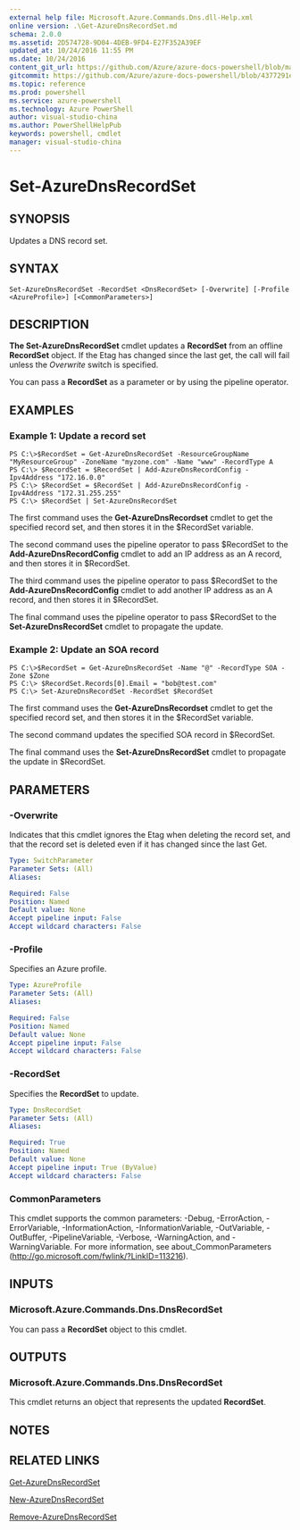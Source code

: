 ```yaml
---
external help file: Microsoft.Azure.Commands.Dns.dll-Help.xml
online version: .\Get-AzureDnsRecordSet.md
schema: 2.0.0
ms.assetid: 2D574728-9D04-4DEB-9FD4-E27F352A39EF
updated_at: 10/24/2016 11:55 PM
ms.date: 10/24/2016
content_git_url: https://github.com/Azure/azure-docs-powershell/blob/master/azureps-cmdlets-docs/ResourceManager/AzureRM.DNS/v0.9.8/Set-AzureDnsRecordSet.md
gitcommit: https://github.com/Azure/azure-docs-powershell/blob/4377291ee360e58e2c1c5d644155daf6a0279055/azureps-cmdlets-docs/ResourceManager/AzureRM.DNS/v0.9.8/Set-AzureDnsRecordSet.md
ms.topic: reference
ms.prod: powershell
ms.service: azure-powershell
ms.technology: Azure PowerShell
author: visual-studio-china
ms.author: PowerShellHelpPub
keywords: powershell, cmdlet
manager: visual-studio-china
---
```


# Set-AzureDnsRecordSet

## SYNOPSIS
Updates a DNS record set.

## SYNTAX

```
Set-AzureDnsRecordSet -RecordSet <DnsRecordSet> [-Overwrite] [-Profile <AzureProfile>] [<CommonParameters>]
```

## DESCRIPTION
**The Set-AzureDnsRecordSet** cmdlet updates a **RecordSet** from an offline **RecordSet** object.
If the Etag has changed since the last get, the call will fail unless the *Overwrite* switch is specified.

You can pass a **RecordSet** as a parameter or by using the pipeline operator.

## EXAMPLES

### Example 1: Update a record set
```
PS C:\>$RecordSet = Get-AzureDnsRecordSet -ResourceGroupName "MyResourceGroup" -ZoneName "myzone.com" -Name "www" -RecordType A
PS C:\> $RecordSet = $RecordSet | Add-AzureDnsRecordConfig -Ipv4Address "172.16.0.0"
PS C:\> $RecordSet = $RecordSet | Add-AzureDnsRecordConfig -Ipv4Address "172.31.255.255"
PS C:\> $RecordSet | Set-AzureDnsRecordSet
```

The first command uses the **Get-AzureDnsRecordset** cmdlet to get the specified record set, and then stores it in the $RecordSet variable.

The second command uses the pipeline operator to pass $RecordSet to the **Add-AzureDnsRecordConfig** cmdlet to add an IP address as an A record, and then stores it in $RecordSet.

The third command uses the pipeline operator to pass $RecordSet to the **Add-AzureDnsRecordConfig** cmdlet to add another IP address as an A record, and then stores it in $RecordSet.

The final command uses the pipeline operator to pass $RecordSet to the **Set-AzureDnsRecordSet** cmdlet to propagate the update.

### Example 2: Update an SOA record
```
PS C:\>$RecordSet = Get-AzureDnsRecordSet -Name "@" -RecordType SOA -Zone $Zone
PS C:\> $RecordSet.Records[0].Email = "bob@test.com"
PS C:\> Set-AzureDnsRecordSet -RecordSet $RecordSet
```

The first command uses the **Get-AzureDnsRecordset** cmdlet to get the specified record set, and then stores it in the $RecordSet variable.

The second command updates the specified SOA record in $RecordSet.

The final command uses the **Set-AzureDnsRecordSet** cmdlet to propagate the update in $RecordSet.

## PARAMETERS

### -Overwrite
Indicates that this cmdlet ignores the Etag when deleting the record set, and that the record set is deleted even if it has changed since the last Get.

```yaml
Type: SwitchParameter
Parameter Sets: (All)
Aliases: 

Required: False
Position: Named
Default value: None
Accept pipeline input: False
Accept wildcard characters: False
```

### -Profile
Specifies an Azure profile.

```yaml
Type: AzureProfile
Parameter Sets: (All)
Aliases: 

Required: False
Position: Named
Default value: None
Accept pipeline input: False
Accept wildcard characters: False
```

### -RecordSet
Specifies the **RecordSet** to update.

```yaml
Type: DnsRecordSet
Parameter Sets: (All)
Aliases: 

Required: True
Position: Named
Default value: None
Accept pipeline input: True (ByValue)
Accept wildcard characters: False
```

### CommonParameters
This cmdlet supports the common parameters: -Debug, -ErrorAction, -ErrorVariable, -InformationAction, -InformationVariable, -OutVariable, -OutBuffer, -PipelineVariable, -Verbose, -WarningAction, and -WarningVariable. For more information, see about_CommonParameters (http://go.microsoft.com/fwlink/?LinkID=113216).

## INPUTS

### Microsoft.Azure.Commands.Dns.DnsRecordSet
You can pass a **RecordSet** object to this cmdlet.

## OUTPUTS

### Microsoft.Azure.Commands.Dns.DnsRecordSet
This cmdlet returns an object that represents the updated **RecordSet**.

## NOTES

## RELATED LINKS

[Get-AzureDnsRecordSet](xref:ResourceManager/AzureRM.DNS/v0.9.8/Get-AzureDnsRecordSet.md)

[New-AzureDnsRecordSet](xref:ResourceManager/AzureRM.DNS/v0.9.8/New-AzureDnsRecordSet.md)

[Remove-AzureDnsRecordSet](xref:ResourceManager/AzureRM.DNS/v0.9.8/Remove-AzureDnsRecordSet.md)


